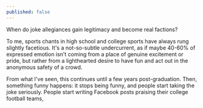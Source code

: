 ```yaml
---
published: false
---
```

When do joke allegiances gain legitimacy and become real factions?

To me, sports chants in high school and college sports have always rung slightly facetious. It's a not-so-subtle undercurrent, as if maybe 40-60% of expressed emotion isn't coming from a place of genuine excitement or pride, but rather from a lighthearted desire to have fun and act out in the anonymous safety of a crowd.

From what I've seen, this continues until a few years post-graduation. Then, something funny happens: it stops being funny, and people start taking the joke seriously. People start writing Facebook posts praising their college football teams, 